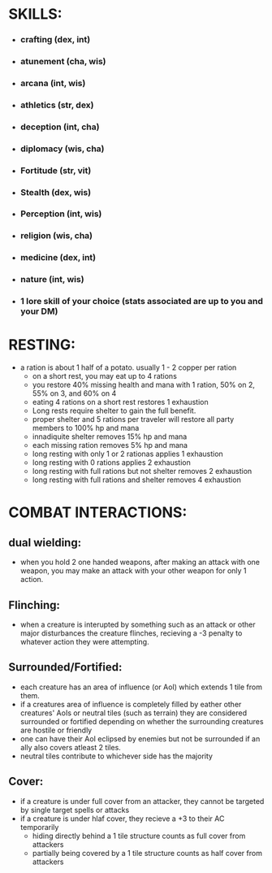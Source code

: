 # SKILLS: 

* ### crafting (dex, int)

* ### atunement (cha, wis)

* ### arcana (int, wis)

* ### athletics (str, dex)

* ### deception (int, cha)

* ### diplomacy (wis, cha)

* ### Fortitude (str, vit)

* ### Stealth (dex, wis)

* ### Perception (int, wis)

* ### religion (wis, cha)

* ### medicine (dex, int)

* ### nature (int, wis)

* ### 1 lore skill of your choice (stats associated are up to you and your DM)

# RESTING:
- a ration is about 1 half of a potato. usually 1 - 2 copper per ration
   - on a short rest, you may eat up to 4 rations
   - you restore 40% missing health and mana with 1 ration, 50% on 2, 55% on 3, and 60% on 4
   - eating 4 rations on a short rest restores 1 exhaustion
   - Long rests require shelter to gain the full benefit.
   - proper shelter and 5 rations per traveler will restore all party members to 100% hp and mana
   - innadiquite shelter removes 15% hp and mana
   - each missing ration removes 5% hp and mana
   - long resting with only 1 or 2 rationas applies 1 exhaustion
   - long resting with 0 rations applies 2 exhaustion
   - long resting with full rations but not shelter removes 2 exhaustion
   - long resting with full rations and shelter removes 4 exhaustion

# COMBAT INTERACTIONS:

## dual wielding:
 - when you hold 2 one handed weapons, after making an attack with one weapon, you may make an attack with your other weapon for only 1 action.

## Flinching:
  * when a creature is interupted by something such as an attack or other major disturbances the creature flinches, recieving a -3 penalty to whatever action they were attempting.

## Surrounded/Fortified:
  * each creature has an area of influence (or AoI) which extends 1 tile from them.
  * if a creatures area of influence is completely filled by eather other creatures' AoIs or neutral tiles (such as terrain) they are considered surrounded or fortified depending on whether the surrounding creatures are hostile or friendly
  * one can have their AoI eclipsed by enemies but not be surrounded if an ally also covers atleast 2 tiles.
  * neutral tiles contribute to whichever side has the majority

## Cover:
  * if a creature is under full cover from an attacker, they cannot be targeted by single target spells or attacks
  * if a creature is under hlaf cover, they recieve a +3 to their AC temporarily
    * hiding directly behind a 1 tile structure counts as full cover from attackers
    * partially being covered by a 1 tile structure counts as half cover from attackers
      
## 

